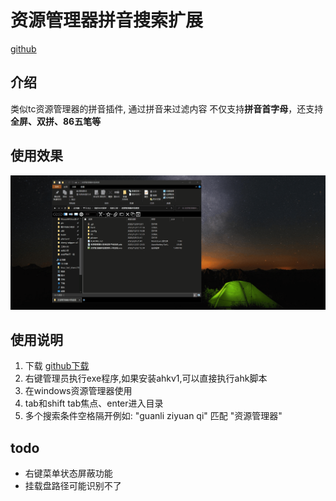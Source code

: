 # 资源管理器拼音搜索扩展

[github](https://github.com/sxzxs/explore_select_items)
## 介绍

类似tc资源管理器的拼音插件, 通过拼音来过滤内容
不仅支持**拼音首字母**，还支持**全屏、双拼、86五笔等**

## 使用效果
![使用效果](./picture/HOOK.gif)

## 使用说明
1. 下载 [github下载](https://github.com/sxzxs/explore_select_items/archive/refs/heads/master.zip)
2. 右键管理员执行exe程序,如果安装ahkv1,可以直接执行ahk脚本
3. 在windows资源管理器使用
4. tab和shift tab焦点、enter进入目录
5. 多个搜索条件空格隔开例如: "guanli ziyuan qi" 匹配 "资源管理器" 

## todo
* 右键菜单状态屏蔽功能
* 挂载盘路径可能识别不了